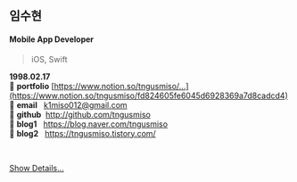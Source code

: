 ## 임수현
#### Mobile App Developer 
> iOS, Swift

**1998.02.17**  
:star2: **portfolio** [https://www.notion.so/tngusmiso/...](https://www.notion.so/tngusmiso/fd824605fe6045d6928369a7d8cadcd4)  
:star2: **email**&nbsp;&nbsp;&nbsp;k1miso012@gmail.com  
:star2: **github**&nbsp;&nbsp;http://github.com/tngusmiso  
:star2: **blog1**&nbsp;&nbsp;&nbsp;https://blog.naver.com/tngusmiso  
:star2: **blog2**&nbsp;&nbsp;&nbsp;https://tngusmiso.tistory.com/

<br/>

<!-- **Solved.ac**

[![Solved.ac
프로필](http://mazassumnida.wtf/api/v2/generate_badge?boj=k1miso)](https://solved.ac/k1miso) -->

[Show Details...](https://github.com/tngusmiso/Portfolio-Dev.Suhyun)
